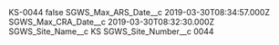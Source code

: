 <?xml version="1.0" encoding="UTF-8"?>
<CustomMetadata xmlns="http://soap.sforce.com/2006/04/metadata" xmlns:xsi="http://www.w3.org/2001/XMLSchema-instance" xmlns:xsd="http://www.w3.org/2001/XMLSchema">
    <label>KS-0044</label>
    <protected>false</protected>
    <values>
        <field>SGWS_Max_ARS_Date__c</field>
        <value xsi:type="xsd:dateTime">2019-03-30T08:34:57.000Z</value>
    </values>
    <values>
        <field>SGWS_Max_CRA_Date__c</field>
        <value xsi:type="xsd:dateTime">2019-03-30T08:32:30.000Z</value>
    </values>
    <values>
        <field>SGWS_Site_Name__c</field>
        <value xsi:type="xsd:string">KS</value>
    </values>
    <values>
        <field>SGWS_Site_Number__c</field>
        <value xsi:type="xsd:string">0044</value>
    </values>
</CustomMetadata>
